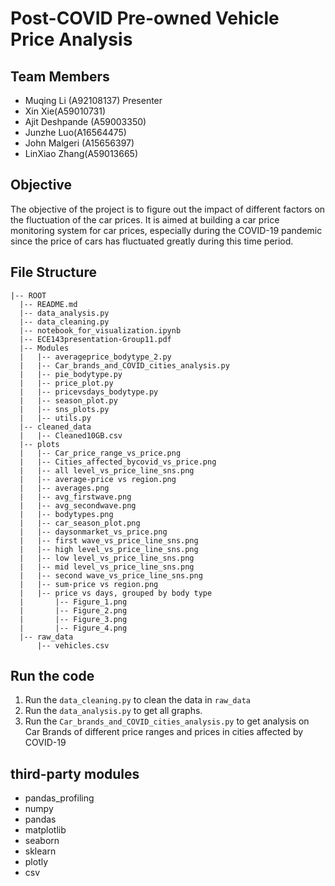 # Post-COVID Pre-owned Vehicle Price Analysis

## Team Members
* Muqing Li (A92108137) Presenter
* Xin Xie(A59010731)
* Ajit Deshpande (A59003350)
* Junzhe Luo(A16564475)
* John Malgeri (A15656397) 
* LinXiao Zhang(A59013665)

## Objective
The objective of the project is to figure out the impact of different factors on the fluctuation of the car prices. It is aimed at building a car price 
monitoring system for car prices, especially during the COVID-19 pandemic since the price of cars has fluctuated greatly during this time period. 

## File Structure

```
|-- ROOT
  |-- README.md
  |-- data_analysis.py
  |-- data_cleaning.py
  |-- notebook_for_visualization.ipynb
  |-- ECE143presentation-Group11.pdf
  |-- Modules
  |   |-- averageprice_bodytype_2.py
  |   |-- Car_brands_and_COVID_cities_analysis.py
  |   |-- pie_bodytype.py
  |   |-- price_plot.py
  |   |-- pricevsdays_bodytype.py
  |   |-- season_plot.py
  |   |-- sns_plots.py
  |   |-- utils.py
  |-- cleaned_data
  |   |-- Cleaned10GB.csv
  |-- plots
  |   |-- Car_price_range_vs_price.png
  |   |-- Cities_affected_bycovid_vs_price.png
  |   |-- all level_vs_price_line_sns.png
  |   |-- average-price vs region.png
  |   |-- averages.png
  |   |-- avg_firstwave.png
  |   |-- avg_secondwave.png
  |   |-- bodytypes.png
  |   |-- car_season_plot.png
  |   |-- daysonmarket_vs_price.png
  |   |-- first wave_vs_price_line_sns.png
  |   |-- high level_vs_price_line_sns.png
  |   |-- low level_vs_price_line_sns.png
  |   |-- mid level_vs_price_line_sns.png
  |   |-- second wave_vs_price_line_sns.png
  |   |-- sum-price vs region.png
  |   |-- price vs days, grouped by body type
  |       |-- Figure_1.png
  |       |-- Figure_2.png
  |       |-- Figure_3.png
  |       |-- Figure_4.png
  |-- raw_data
      |-- vehicles.csv
```


## Run the code
1. Run the ```data_cleaning.py``` to clean the data in ```raw_data```  
2. Run the ```data_analysis.py``` to get all graphs.
3. Run the ```Car_brands_and_COVID_cities_analysis.py``` to get analysis on Car Brands of different price ranges and prices in cities affected by COVID-19

## third-party modules
* pandas_profiling
* numpy
* pandas
* matplotlib
* seaborn
* sklearn
* plotly
* csv


